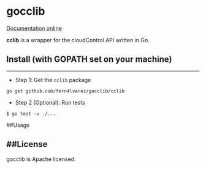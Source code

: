 # gocclib

[Documentation online](http://godoc.org/github.com/fern4lvarez/gocclib/cclib)

**cclib** is a wrapper for the cloudControl API written in Go.

## Install (with GOPATH set on your machine)
----------

* Step 1: Get the `cclib` package

```
go get github.com/fern4lvarez/gocclib/cclib
```

* Step 2 (Optional): Run tests

```
$ go test -v ./...
```

##Usage


##License
----------
gocclib is Apache licensed.